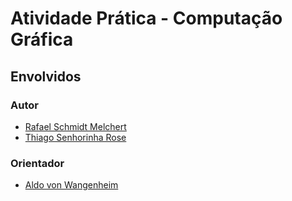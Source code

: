 # Atividade Prática - Computação Gráfica

## Envolvidos

### Autor

* [Rafael Schmidt Melchert](https://github.com/Rafinha88)
* [Thiago Senhorinha Rose](https://github.com/thisenrose)


### Orientador

* [Aldo von Wangenheim](http://www.inf.ufsc.br/~awangenh/)

